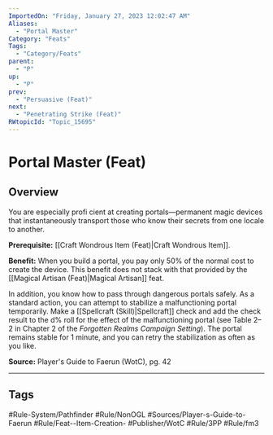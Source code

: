 ```yaml
---
ImportedOn: "Friday, January 27, 2023 12:02:47 AM"
Aliases:
  - "Portal Master"
Category: "Feats"
Tags:
  - "Category/Feats"
parent:
  - "P"
up:
  - "P"
prev:
  - "Persuasive (Feat)"
next:
  - "Penetrating Strike (Feat)"
RWtopicId: "Topic_15695"
---
```

# Portal Master (Feat)
## Overview
You are especially profi cient at creating portals—permanent magic devices that instantaneously transport those who know their secrets from one locale to another.

**Prerequisite:** [[Craft Wondrous Item (Feat)|Craft Wondrous Item]].

**Benefit:** When you build a portal, you pay only 50% of the normal cost to create the device. This benefit does not stack with that provided by the [[Magical Artisan (Feat)|Magical Artisan]] feat.

In addition, you know how to pass through dangerous portals safely. As a standard action, you can attempt to stabilize a malfunctioning portal temporarily. Make a [[Spellcraft (Skill)|Spellcraft]] check and add the check result to the d% roll for the effect of the malfunctioning portal (see Table 2–2 in Chapter 2 of the *Forgotten Realms Campaign Setting*). The portal remains stable for 1 minute, and you can retry the stabilization as often as you like.

**Source:** Player's Guide to Faerun (WotC), pg. 42


---
## Tags
#Rule-System/Pathfinder #Rule/NonOGL #Sources/Player-s-Guide-to-Faerun #Rule/Feat--Item-Creation- #Publisher/WotC #Rule/3PP #Rule/fm3

